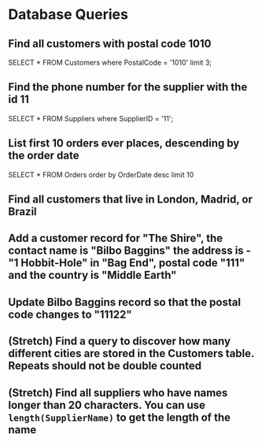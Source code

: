 # Database Queries

## Find all customers with postal code 1010
SELECT * FROM Customers 
where PostalCode = '1010'
limit 3;


## Find the phone number for the supplier with the id 11
SELECT * FROM Suppliers
where SupplierID = '11';


## List first 10 orders ever places, descending by the order date
SELECT * FROM Orders
order by OrderDate desc
limit 10



## Find all customers that live in London, Madrid, or Brazil


## Add a customer record for "The Shire", the contact name is "Bilbo Baggins" the address is -"1 Hobbit-Hole" in "Bag End", postal code "111" and the country is "Middle Earth"

## Update Bilbo Baggins record so that the postal code changes to "11122"

## (Stretch) Find a query to discover how many different cities are stored in the Customers table. Repeats should not be double counted

## (Stretch) Find all suppliers who have names longer than 20 characters. You can use `length(SupplierName)` to get the length of the name
